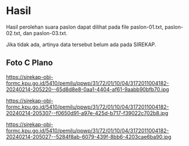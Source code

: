# Hasil

Hasil perolehan suara paslon dapat dilihat pada file paslon-01.txt, paslon-02.txt, dan paslon-03.txt.

Jika tidak ada, artinya data tersebut belum ada pada SIREKAP.

## Foto C Plano

https://sirekap-obj-formc.kpu.go.id/5410/pemilu/ppwp/31/72/01/10/04/3172011004182-20240214-205220--65d8d8e8-0aa1-4404-af61-9aabb90bfb70.jpg

https://sirekap-obj-formc.kpu.go.id/5410/pemilu/ppwp/31/72/01/10/04/3172011004182-20240214-205307--f0650d91-a97e-425d-b717-f39022c702b8.jpg

https://sirekap-obj-formc.kpu.go.id/5410/pemilu/ppwp/31/72/01/10/04/3172011004182-20240214-205027--5284f8ab-6079-439f-8bb6-4203cae6ba90.jpg
